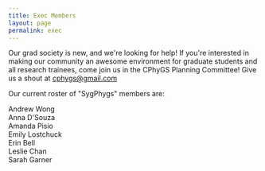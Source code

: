 ```yaml
---
title: Exec Members 
layout: page
permalink: exec
---
```


Our grad society is new, and we're looking for help!
If you're interested in making our community an awesome environment
for graduate students and all research trainees, come join us in the
CPhyGS Planning Committee!
Give us a shout at cphygs@gmail.com

Our current roster of "SygPhygs" members are:


Andrew Wong  
Anna D'Souza  
Amanda Pisio  
Emily Lostchuck  
Erin Bell  
Leslie Chan  
Sarah Garner  


